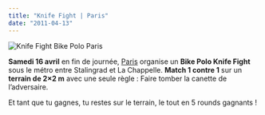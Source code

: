 ```yaml
---
title: "Knife Fight | Paris"
date: "2011-04-13"
---
```


![](http://www.guidoline.com/wp-content/uploads/2011/04/knife-polo.jpg "Knife Fight Bike Polo Paris")

**Samedi 16 avril** en fin de journée, [Paris](http://parisbikepolo.wordpress.com) organise un **Bike Polo Knife Fight** sous le métro entre Stalingrad et La Chappelle. **Match 1 contre 1** sur un **terrain de 2×2 m** avec une seule règle : Faire tomber la canette de l’adversaire.

Et tant que tu gagnes, tu restes sur le terrain, le tout en 5 rounds gagnants !
